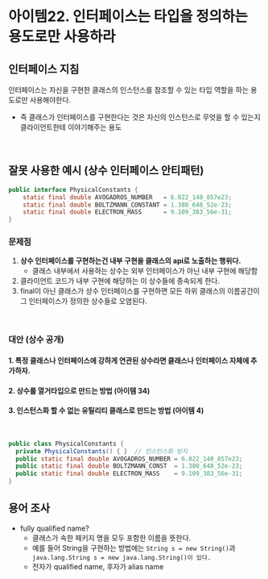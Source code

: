 # 아이템22. 인터페이스는 타입을 정의하는 용도로만 사용하라

## 인터페이스 지침

인터페이스는 자신을 구현한 클래스의 인스턴스를 참조할 수 있는 타입 역할을 하는 용도로만 사용해야한다.
- 즉 클래스가 인터페이스를 구현한다는 것은 자신의 인스턴스로 무엇을 할 수 있는지 클라이언트한테 이야기해주는 용도

<br/>

## 잘못 사용한 예시 (상수 인터페이스 안티패턴)
```java
public interface PhysicalConstants {
    static final double AVOGADROS_NUMBER   = 6.022_140_857e23;
    static final double BOLTZMANN_CONSTANT = 1.380_648_52e-23;
    static final double ELECTRON_MASS      = 9.109_383_56e-31;
}
```
### 문제점
1. __상수 인터페이스를 구현하는건 내부 구현을 클래스의 api로 노출하는 행위다.__
    - 클래스 내부에서 사용하는 상수는 외부 인터페이스가 아닌 내부 구현에 해당함
2. 클라이언트 코드가 내부 구현에 해당하는 이 상수들에 종속되게 한다.
3. final이 아닌 클래스가 상수 인터페이스를 구현하면 모든 하위 클래스의 이름공간이 그 인터페이스가 정의한 상수들로 오염된다.

<br/>

### 대안 (상수 공개)
#### 1. 특정 클래스나 인터페이스에 강하게 연관된 상수라면 클래스나 인터페이스 자체에 추가하자.  
#### 2. 상수를 열거타입으로 만드는 방법 (아이템 34)
#### 3. 인스턴스화 할 수 없는 유틸리티 클래스로 만드는 방법 (아이템 4)

<br/>

```java
public class PhysicalConstants {
  private PhysicalConstants() { }  // 인스턴스화 방지
  public static final double AVOGADROS_NUMBER = 6.022_140_857e23;
  public static final double BOLTZMANN_CONST  = 1.380_648_52e-23;
  public static final double ELECTRON_MASS    = 9.109_383_56e-31;
}
```


## 용어 조사

- fully qualified name?
  - 클래스가 속한 패키지 명을 모두 포함한 이름을 뜻한다.
  - 예를 들어 String을 구현하는 방법에는
`String s = new String()`과 `java.lang.String s = new java.lang.String()이 있다.`
  - 전자가 qualified name, 후자가 alias name
